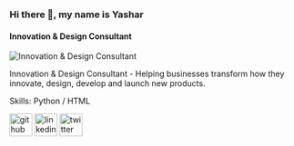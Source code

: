 ### Hi there 👋, my name is Yashar
#### Innovation & Design Consultant
![Innovation & Design Consultant](https://arturssmirnovs.github.io/github-profile-readme-generator/images/banner.png)

Innovation & Design Consultant - Helping businesses transform how they innovate, design, develop and launch new products. 

Skills: Python / HTML 



[<img src='https://cdn.jsdelivr.net/npm/simple-icons@3.0.1/icons/github.svg' alt='github' height='40'>](https://github.com/Yashar-Behroozi)  [<img src='https://cdn.jsdelivr.net/npm/simple-icons@3.0.1/icons/linkedin.svg' alt='linkedin' height='40'>](https://www.linkedin.com/in/behroozi/)  [<img src='https://cdn.jsdelivr.net/npm/simple-icons@3.0.1/icons/twitter.svg' alt='twitter' height='40'>](https://twitter.com/@yasharb)  

